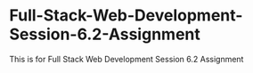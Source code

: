# Full-Stack-Web-Development-Session-6.2-Assignment
This is for Full Stack Web Development Session 6.2 Assignment
